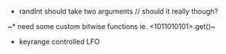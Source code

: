 * randInt should take two arguments // should it really though?
 
~* need some custom bitwise functions ie. <1011010101>.get(<bits two thru four>)~

* keyrange controlled LFO
